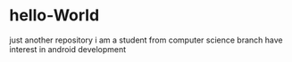# hello-World
just another repository
i am a student from computer science branch have interest in android development
